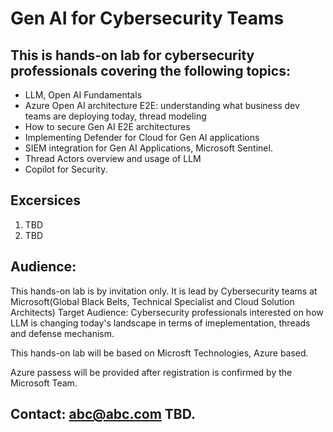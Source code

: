 # Gen AI for  Cybersecurity  Teams
## This is hands-on lab for cybersecurity professionals covering the following topics:
* LLM, Open AI Fundamentals 
* Azure Open AI architecture E2E: understanding what business dev teams are deploying today, thread modeling
* How to secure Gen AI E2E architectures
* Implementing Defender for Cloud for Gen AI applications
* SIEM integration for Gen AI Applications, Microsoft Sentinel.
* Thread Actors overview and usage of LLM
* Copilot for Security.


## Excersices 
1. TBD
2. TBD

## Audience:
This hands-on lab is by invitation only. It is lead by Cybersecurity teams at Microsoft(Global Black Belts, Technical Specialist and Cloud Solution Architects)
Target Audience:
    Cybersecurity professionals interested on how LLM is changing today's landscape in terms of imeplementation, threads and defense mechanism.

This hands-on lab will be based on Microsft Technologies, Azure based. 

Azure passess will be provided after registration is confirmed by the Microsoft Team. 


## Contact: abc@abc.com TBD.